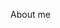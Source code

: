 About me
<!--
**jaquelinesv90/jaquelinesv90** is a ✨ _special_ ✨ repository because its `README.md` (this file) appears on your GitHub profile.

Here are some ideas to get you started:

🔭 I’m currently working on 


🌱 I’m currently learning

- Java Core
- Spring Rest
- JPA/HIBERNATE


👯 I’m looking to collaborate on

Any Java Projects


📫 How to reach me:
Linkedin or email



